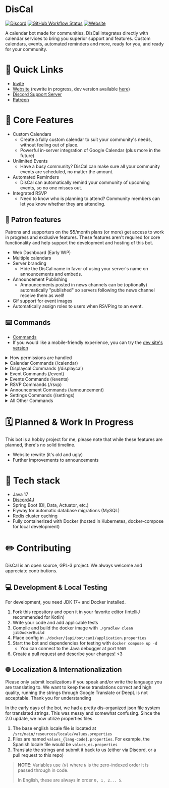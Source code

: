 # DisCal
[![Discord](https://img.shields.io/discord/375357265198317579?label=DreamExposure&style=flat-square)](https://discord.gg/2TFqyuy)
[![GitHub Workflow Status](https://img.shields.io/github/actions/workflow/status/DreamExposure/DisCal-Discord-Bot/gradle.yml?branch=develop&label=Build&style=flat-square)](https://github.com/DreamExposure/DisCal-Discord-Bot/actions)
[![Website](https://img.shields.io/website?down_color=red&down_message=offline&label=Status&style=flat-square&up_message=online&url=https%3A%2F%2Fwww.discalbot.com)](https://discalbot.com/status)


A calendar bot made for communities, 
DisCal integrates directly with calendar services to bring you superior support and features.
Custom calendars, events, automated reminders and more, ready for you, and ready for your community.

# 🔗 Quick Links
- [Invite](https://discord.com/api/oauth2/authorize?client_id=265523588918935552&permissions=420979666000&scope=bot%20applications.commands)
- [Website](https://discalbot.com) (rewrite in progress, dev version available [here](https://dev.discalbot.com))
- [Discord Support Server](https://discord.gg/2TFqyuy)
- [Patreon](https://www.patreon.com/Novafox)

# 💎 Core Features
- Custom Calendars 
  - Create a fully custom calendar to suit your community's needs, without feeling out of place.
  - Powerful in-server integration of Google Calendar (plus more in the future)
- Unlimited Events
  - Have a busy community? DisCal can make sure all your community events are scheduled, no matter the amount.
- Automated Reminders
  - DisCal can automatically remind your community of upcoming events, so no one misses out.
- Integrated RSVP
  - Need to know who is planning to attend? Community members can let you know whether they are attending.


## 🎉 Patron features
Patrons and supporters on the $5/month plans (or more) get access to work in progress and exclusive features.
These features aren't required for core functionality and help support the development and hosting of this bot.

- Web Dashboard (Early WIP)
- Multiple calendars
- Server branding
  - Hide the DisCal name in favor of using your server's name on announcements and embeds.
- Announcement Publishing
  - Announcements posted in news channels can be (optionally) automatically "published" so servers following the news channel receive them as well!
- Gif support for event images
- Automatically assign roles to users when RSVPing to an event.

## ⌨️ Commands
- [Commands](https://discalbot.com/commands)
- If you would like a mobile-friendly experience, you can try the [dev site's version](https://dev.discalbot.com/commands)

<details>
<summary>How permissions are handled</summary>

DisCal uses a simple-to-understand permission scheme for handling access to commands.
- **Elevated**
  - Requires `ADMINISTRATOR` or `MANAGE_SERVER` permission nodes, or being the guild owner
- **Privileged**
  -  Requires DisCal control role (default control role is `@everyone`)
- **Everyone**
  - Everyone will always be able to access (unless commands are disabled for the channel)
- **Patron-Only**
  - Requires guild to be a patron-guild at the early access tier or higher
- **Dev-Only**
  - Only DisCal Developers are able to use these commands
</details>

<details>
<summary>Calendar Commands (/calendar)</summary>

| Command                 | Description                            | Permissions |
|-------------------------|----------------------------------------|-------------|
| `/calendar create`      | Starts the calendar creation wizard    | elevated    |
| `/calendar name`        | Sets the calendar's name               | elevated    |
| `/calendar description` | Sets the calendar's description        | elevated    |
| `/calendar timezone`    | Sets the calendar's timezone           | elevated    |
| `/calendar review`      | Displays the calendar's properties     | elevated    |
| `/calendar confirm`     | Commits the changes made in the wizard | elevated    |
| `/calendar cancel`      | Cancels the wizard                     | elevated    |
| `/calendar delete`      | Deletes the calendar                   | elevated    |
| `/calendar edit`        | Starts the calendar edit wizard        | elevated    |
</details>

<details>
<summary>Displaycal Commands (/displaycal)</summary>

| Command              | Description                                           | Permissions |
|----------------------|-------------------------------------------------------|-------------|
| `/displaycal new`    | Creates a new auto-updating calendar overview message | elevated    |
</details>

<details>
<summary>Event Commands (/event)</summary>

| Command              | Description                                         | Permissions                         |
|----------------------|-----------------------------------------------------|-------------------------------------|
| `/event view`        | Displays the event's details                        | everyone                            |
| `/event create`      | Starts the event creation wizard                    | privileged                          |
| `/event name`        | Sets the event's name                               | privileged                          |
| `/event description` | Sets the event's description                        | privileged                          |
| `/event start`       | Sets the event's start                              | privileged                          |
| `/event end`         | Sets the event's end                                | privileged                          |
| `/event color`       | Sets the event's color                              | privileged                          |
| `/event location`    | Sets the event's location                           | privileged                          |
| `/event image`       | Sets the event's image                              | privileged, gif support patron-only |
| `/event recur`       | Toggles whether the event recurs, and how it recurs | privileged                          |
| `/event review`      | Displays the event's properties                     | privileged                          |
| `/event confirm`     | Commits the changes made in the wizard              | privileged                          |
| `/event cancel`      | Cancels the wizard                                  | privileged                          |
| `/event edit`        | Starts the event edit wizard                        | privileged                          |
| `/event copy`        | Copies an existing event's details to a new event   | privileged                          |
| `/event delete`      | Deletes an event                                    | privileged                          |
</details>

<details>
<summary>Events Commands (/events)</summary>

| Command            | Description                                       | Permissions |
|--------------------|---------------------------------------------------|-------------|
| `/events upcoming` | Lists the next X upcoming events                  | everyone    |
| `/events ongoing`  | Lists the ongoing events                          | everyone    |
| `/events today`    | Lists the events occurring in the next 24 hours   | everyone    |
| `/events range`    | Lists the events found in the date range provided | everyone    |
</details>

<details>
<summary>RSVP Commands (/rsvp)</summary>

| Command        | Description                                                                                                                          | Permissions           |
|----------------|--------------------------------------------------------------------------------------------------------------------------------------|-----------------------|
| `/rsvp ontime` | RSVPs as going to the event on time                                                                                                  | everyone              |
| `/rsvp late`   | RSVPs as going to the event, but arriving late                                                                                       | everyone              |
| `/rsvp not`    | RSVPs as not going to the event                                                                                                      | everyone              |
| `/rsvp unsure` | RSVPs as unsure if you will be able to attend                                                                                        | everyone              |
| `/rsvp remove` | Removes your RSVP status from the event                                                                                              | everyone              |
| `/rsvp list`   | Lists who has RSVPed to the event                                                                                                    | everyone              |
| `/rsvp limit`  | Sets the max number of people allowed to attend. `-1` to disable the limit                                                           | privileged            |
| `/rsvp role`   | Sets the role assigned when RSVP'd to the event. `@everyone` to disable. *NOTE:* These roles are currently not automatically removed | elevated, patron-only |
</details>

<details>
<summary>Announcement Commands (/announcement)</summary>

| Command                     | Description                                                                         | Permissions             |
|-----------------------------|-------------------------------------------------------------------------------------|-------------------------|
| `/announcement create`      | Starts the announcement create wizard                                               | privileged              |
| `/announcement type`        | Sets the announcement type. Valid types: UNIVERSAL, SPECIFIC, COLOR, RECUR          | privileged              |
| `/announcement modifier`    | Sets the announcement modifier. Valid types: BEFORE (default), DURING               | privileged              |
| `/announcement event`       | Sets the announcement's event. Only needed when using SPECIFIC or RECUR types       | privileged              |
| `/announcement color`       | Sets the announcement's color. Only needed when using COLOR type                    | privileged              |
| `/announcement channel`     | Sets the channel the announcement will be posted in                                 | privileged              |
| `/announcement minutes`     | Sets the minutes before an event to announce. Added to hours                        | privileged              |
| `/announcement hours`       | Sets the hours before an event to announce. Added to minutes                        | privileged              |
| `/announcement info`        | Sets the additional info to be posted along with the event. No text input to remove | privileged              |
| `/announcement calendar`    | Sets the calendar the announcement will read from. Defaults to 1 (main calendar)    | privileged              |
| `/announcement publish`     | Toggles if the announcement should be pushed to channel subscribers                 | privileged, patron-only |
| `/announcement review`      | Displays the announcement properties in the wizard	                                 | privileged              |
| `/announcement confirm`     | Commits the changes made in the wizard	                                             | privileged              |
| `/announcement cancel`      | Cancels the announcement wizard                                                     | privileged              |
| `/announcement edit`        | Starts the announcement edit wizard                                                 | privileged              |
| `/announcement copy`        | Copies an existing announcement to a new one                                        | privileged              |
| `/announcement delete`      | Deletes an announcement                                                             | privileged              |
| `/announcement enable`      | Sets whether an announcement is enabled                                             | privileged              |
| `/announcement view`        | Displays an existing announcement's properties	                                     | everyone                |
| `/announcement list`        | Lists announcements, -1 for all                                                     | everyone                |
| `/announcement subscribe`   | Subscribes to an announcement to be pinged when it is posted                        | everyone                |
| `/announcement unsubscribe` | Unsubscribes to an announcement, to stop being pinged when it is posted             | everyone                |
</details>

<details>
<summary>Settings Commands (/settings)</summary>

| Command                         | Description                                                                       | Permissions           |
|---------------------------------|-----------------------------------------------------------------------------------|-----------------------|
| `/settings view`                | Displays the current settings for the guild                                       | elevated              |
| `/settings role`                | Sets the role required to use privileged commands                                 | elevated              |
| `/settings announcement-style`  | Changes the style announcements will be posted as                                 | elevated              |
| `/settings pause-announcements` | Allows pausing and unpausing all announcements for the guild for a period of time | elevated              |
| `/settings language`            | Changes the language the bot will use in responses                                | elevated              |
| `/settings time-format`         | Changes what format to display date/time when needed                              | elevated              |
| `/settings branding`            | Toggles between DisCal branding or the guild's name/image where possible          | elevated, patron-only |
</details>

<details>
<summary>All Other Commands</summary>

| Command         | Description                                                  | Permissions           |
|-----------------|--------------------------------------------------------------|-----------------------|
| `/discal`       | Displays information about the bot                           | everyone              |
| `/linkcal`      | Provides info and a link to view the guild's calendar        | everyone              |
| `/time`         | Displays the current time as seen by the calendar's timezone | everyone              |
| [WIP] `/addcal` | Starts the process to add a pre-existing calendar            | patron-only, dev-only |
| `help`          | Links to the commands page and documentation                 | everyone              |
</details>


# 🗓️ Planned & Work In Progress
This bot is a hobby project for me, please note that while these features are planned, there's no solid timeline.
- Website rewrite (it's old and ugly)
- Further improvements to announcements

# 🧰 Tech stack
- Java 17
- [Discord4J](https://github.com/Discord4J/DIscord4J)
- Spring Boot (DI, Data, Actuator, etc.)
- Flyway for automatic database migrations (MySQL)
- Redis cluster caching
- Fully containerized with Docker (hosted in Kubernetes, docker-compose for local development)

# ✏️ Contributing
DisCal is an open source, GPL-3 project. We always welcome and appreciate contributions.

## 💻 Development & Local Testing
For development, you need JDK 17+ and Docker installed.

1. Fork this repository and open it in your favorite editor (IntelliJ recommended for Kotlin)
2. Write your code and add applicable tests
3. Compile and build the docker image with `./gradlew clean jibDockerBuild`
4. Place config in `./docker/{api/bot/cam}/application.properties`
5. Start the bot and dependencies for testing with `docker compose up -d`
    - You can connect to the Java debugger at port `5005`
6. Create a pull request and describe your changes! <3

## 🌐 Localization & Internationalization
Please only submit localizations if you speak and/or write the language you are translating to.
We want to keep these translations correct and high quality, running the strings through Google Translate or DeepL is not acceptable.
Thank you for understanding

In the early days of the bot, we had a pretty dis-organized json file system for translated strings.
This was messy and somewhat confusing. Since the 2.0 update, we now utilize properties files

1. The base english locale file is located at `/src/main/resources/locale/values.properties`
2. Files are named `values_{lang-code}.properties`. For example, the Spanish locale file would be `values_es.properties`
3. Translate the strings and submit it back to us (either via Discord, or a pull request to this repo)

> **NOTE**: Variables use `{N}` where `N` is the zero-indexed order it is passed through in code.
>
> In English, these are always in order `0, 1, 2... 5`.
